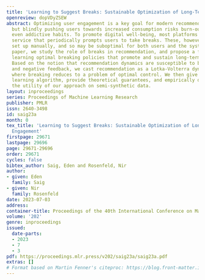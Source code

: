 ```yaml
---
title: 'Learning to Suggest Breaks: Sustainable Optimization of Long-Term User Engagement'
openreview: dopVDyZSEW
abstract: Optimizing user engagement is a key goal for modern recommendation systems,
  but blindly pushing users towards increased consumption risks burn-out, churn, or
  even addictive habits. To promote digital well-being, most platforms now offer a
  service that periodically prompts users to take breaks. These, however, must be
  set up manually, and so may be suboptimal for both users and the system. In this
  paper, we study the role of breaks in recommendation, and propose a framework for
  learning optimal breaking policies that promote and sustain long-term engagement.
  Based on the notion that recommendation dynamics are susceptible to both positive
  and negative feedback, we cast recommendation as a Lotka-Volterra dynamical system,
  where breaking reduces to a problem of optimal control. We then give an efficient
  learning algorithm, provide theoretical guarantees, and empirically demonstrate
  the utility of our approach on semi-synthetic data.
layout: inproceedings
series: Proceedings of Machine Learning Research
publisher: PMLR
issn: 2640-3498
id: saig23a
month: 0
tex_title: 'Learning to Suggest Breaks: Sustainable Optimization of Long-Term User
  Engagement'
firstpage: 29671
lastpage: 29696
page: 29671-29696
order: 29671
cycles: false
bibtex_author: Saig, Eden and Rosenfeld, Nir
author:
- given: Eden
  family: Saig
- given: Nir
  family: Rosenfeld
date: 2023-07-03
address: 
container-title: Proceedings of the 40th International Conference on Machine Learning
volume: '202'
genre: inproceedings
issued:
  date-parts:
  - 2023
  - 7
  - 3
pdf: https://proceedings.mlr.press/v202/saig23a/saig23a.pdf
extras: []
# Format based on Martin Fenner's citeproc: https://blog.front-matter.io/posts/citeproc-yaml-for-bibliographies/
---
```

